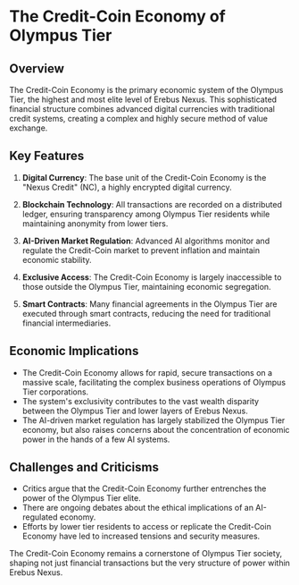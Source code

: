 # The Credit-Coin Economy of Olympus Tier

## Overview

The Credit-Coin Economy is the primary economic system of the Olympus Tier, the highest and most elite level of Erebus Nexus. This sophisticated financial structure combines advanced digital currencies with traditional credit systems, creating a complex and highly secure method of value exchange.

## Key Features

1. **Digital Currency**: The base unit of the Credit-Coin Economy is the "Nexus Credit" (NC), a highly encrypted digital currency.

2. **Blockchain Technology**: All transactions are recorded on a distributed ledger, ensuring transparency among Olympus Tier residents while maintaining anonymity from lower tiers.

3. **AI-Driven Market Regulation**: Advanced AI algorithms monitor and regulate the Credit-Coin market to prevent inflation and maintain economic stability.

4. **Exclusive Access**: The Credit-Coin Economy is largely inaccessible to those outside the Olympus Tier, maintaining economic segregation.

5. **Smart Contracts**: Many financial agreements in the Olympus Tier are executed through smart contracts, reducing the need for traditional financial intermediaries.

## Economic Implications

- The Credit-Coin Economy allows for rapid, secure transactions on a massive scale, facilitating the complex business operations of Olympus Tier corporations.
- The system's exclusivity contributes to the vast wealth disparity between the Olympus Tier and lower layers of Erebus Nexus.
- The AI-driven market regulation has largely stabilized the Olympus Tier economy, but also raises concerns about the concentration of economic power in the hands of a few AI systems.

## Challenges and Criticisms

- Critics argue that the Credit-Coin Economy further entrenches the power of the Olympus Tier elite.
- There are ongoing debates about the ethical implications of an AI-regulated economy.
- Efforts by lower tier residents to access or replicate the Credit-Coin Economy have led to increased tensions and security measures.

The Credit-Coin Economy remains a cornerstone of Olympus Tier society, shaping not just financial transactions but the very structure of power within Erebus Nexus.

